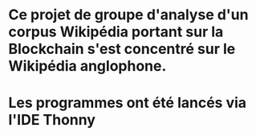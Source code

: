 # Ce projet de groupe d'analyse d'un corpus Wikipédia portant sur la Blockchain s'est concentré sur le Wikipédia anglophone.
# Les programmes ont été lancés via l'IDE Thonny


